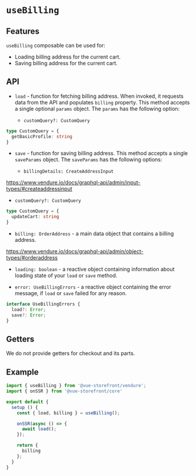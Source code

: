 # `useBilling`

## Features

`useBilling` composable can be used for:

* Loading billing address for the current cart.
* Saving billing address for the current cart.

## API

* `load` - function for fetching billing address. When invoked, it requests data from the API and populates `billing` property. This method accepts a single optional `params` object. The `params` has the following option:

  * `customQuery?: CustomQuery`
  
```ts
type CustomQuery = {
  getBasicProfile: string
}
```

* `save` - function for saving billing address. This method accepts a single `saveParams` object. The `saveParams` has the following options:

  * `billingDetails: CreateAddressInput`

<https://www.vendure.io/docs/graphql-api/admin/input-types/#createaddressinput>

  * `customQuery?: CustomQuery`

```ts
type CustomQuery = {
  updateCart: string
}
```

* `billing: OrderAddress` - a main data object that contains a billing address.

<https://www.vendure.io/docs/graphql-api/admin/object-types/#orderaddress>

* `loading: boolean` - a reactive object containing information about loading state of your `load` or `save` method.

* `error: UseBillingErrors` - a reactive object containing the error message, if `load` or `save` failed for any reason.

```ts
interface UseBillingErrors {
  load?: Error;
  save?: Error;
}
```

## Getters

We do not provide getters for checkout and its parts.

## Example

```js
import { useBilling } from '@vue-storefront/vendure';
import { onSSR } from '@vue-storefront/core'

export default {
  setup () {
    const { load, billing } = useBilling();

    onSSR(async () => {
      await load();
    });

    return {
      billing
    };
  }
}
```
